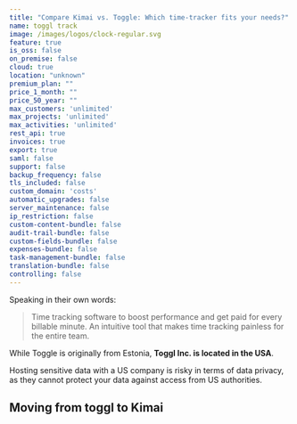 ```yaml
---
title: "Compare Kimai vs. Toggle: Which time-tracker fits your needs?"
name: toggl track
image: /images/logos/clock-regular.svg
feature: true
is_oss: false
on_premise: false
cloud: true
location: "unknown"
premium_plan: ""
price_1_month: ""
price_50_year: ""
max_customers: 'unlimited'
max_projects: 'unlimited'
max_activities: 'unlimited'
rest_api: true
invoices: true
export: true
saml: false
support: false
backup_frequency: false
tls_included: false
custom_domain: 'costs'
automatic_upgrades: false
server_maintenance: false
ip_restriction: false
custom-content-bundle: false
audit-trail-bundle: false
custom-fields-bundle: false
expenses-bundle: false
task-management-bundle: false
translation-bundle: false
controlling: false
---
```


Speaking in their own words:

> Time tracking software to boost performance and get paid for every billable minute. 
> An intuitive tool that makes time tracking painless for the entire team.

While Toggle is originally from Estonia, **Toggl Inc. is located in the USA**.

Hosting sensitive data with a US company is risky in terms of data privacy, 
as they cannot protect your data against access from US authorities. 

## Moving from toggl to Kimai

